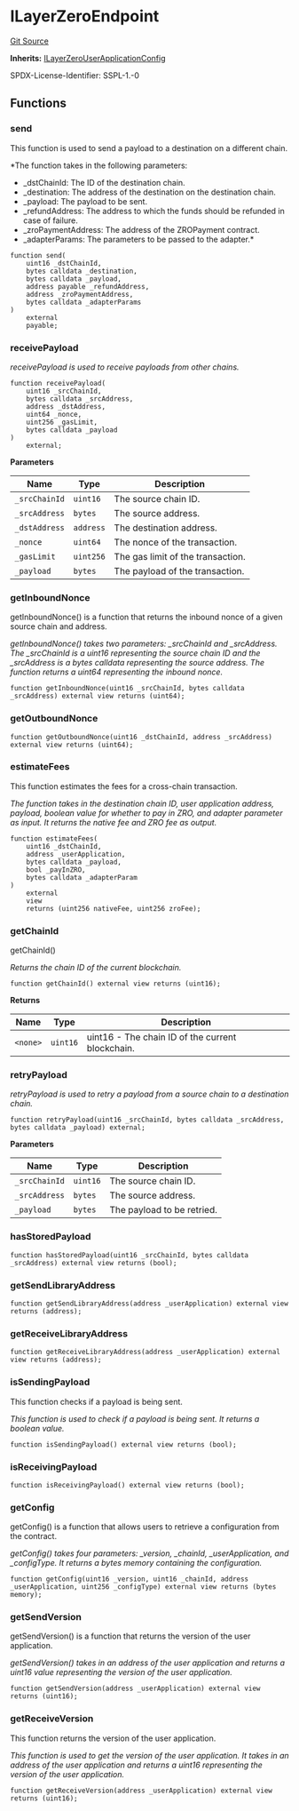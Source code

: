 # ILayerZeroEndpoint
[Git Source](https://github.com/manifoldfinance/mevETH2/blob/3090c0b460080053b688ae3504dd322da59dd255/src/interfaces/ILayerZeroEndpoint.sol)

**Inherits:**
[ILayerZeroUserApplicationConfig](/src/interfaces/ILayerZeroUserApplicationConfig.sol/interface.ILayerZeroUserApplicationConfig.md)

SPDX-License-Identifier: SSPL-1.-0


## Functions
### send

This function is used to send a payload to a destination on a different chain.

*The function takes in the following parameters:
- _dstChainId: The ID of the destination chain.
- _destination: The address of the destination on the destination chain.
- _payload: The payload to be sent.
- _refundAddress: The address to which the funds should be refunded in case of failure.
- _zroPaymentAddress: The address of the ZROPayment contract.
- _adapterParams: The parameters to be passed to the adapter.*


```solidity
function send(
    uint16 _dstChainId,
    bytes calldata _destination,
    bytes calldata _payload,
    address payable _refundAddress,
    address _zroPaymentAddress,
    bytes calldata _adapterParams
)
    external
    payable;
```

### receivePayload

*receivePayload is used to receive payloads from other chains.*


```solidity
function receivePayload(
    uint16 _srcChainId,
    bytes calldata _srcAddress,
    address _dstAddress,
    uint64 _nonce,
    uint256 _gasLimit,
    bytes calldata _payload
)
    external;
```
**Parameters**

|Name|Type|Description|
|----|----|-----------|
|`_srcChainId`|`uint16`|The source chain ID.|
|`_srcAddress`|`bytes`|The source address.|
|`_dstAddress`|`address`|The destination address.|
|`_nonce`|`uint64`|The nonce of the transaction.|
|`_gasLimit`|`uint256`|The gas limit of the transaction.|
|`_payload`|`bytes`|The payload of the transaction.|


### getInboundNonce

getInboundNonce() is a function that returns the inbound nonce of a given source chain and address.

*getInboundNonce() takes two parameters: _srcChainId and _srcAddress. The _srcChainId is a uint16 representing the source chain ID and the
_srcAddress is a bytes calldata representing the source address. The function returns a uint64 representing the inbound nonce.*


```solidity
function getInboundNonce(uint16 _srcChainId, bytes calldata _srcAddress) external view returns (uint64);
```

### getOutboundNonce


```solidity
function getOutboundNonce(uint16 _dstChainId, address _srcAddress) external view returns (uint64);
```

### estimateFees

This function estimates the fees for a cross-chain transaction.

*The function takes in the destination chain ID, user application address, payload, boolean value for whether to pay in ZRO, and adapter parameter as
input. It returns the native fee and ZRO fee as output.*


```solidity
function estimateFees(
    uint16 _dstChainId,
    address _userApplication,
    bytes calldata _payload,
    bool _payInZRO,
    bytes calldata _adapterParam
)
    external
    view
    returns (uint256 nativeFee, uint256 zroFee);
```

### getChainId

getChainId()

*Returns the chain ID of the current blockchain.*


```solidity
function getChainId() external view returns (uint16);
```
**Returns**

|Name|Type|Description|
|----|----|-----------|
|`<none>`|`uint16`|uint16 - The chain ID of the current blockchain.|


### retryPayload

*retryPayload is used to retry a payload from a source chain to a destination chain.*


```solidity
function retryPayload(uint16 _srcChainId, bytes calldata _srcAddress, bytes calldata _payload) external;
```
**Parameters**

|Name|Type|Description|
|----|----|-----------|
|`_srcChainId`|`uint16`|The source chain ID.|
|`_srcAddress`|`bytes`|The source address.|
|`_payload`|`bytes`|The payload to be retried.|


### hasStoredPayload


```solidity
function hasStoredPayload(uint16 _srcChainId, bytes calldata _srcAddress) external view returns (bool);
```

### getSendLibraryAddress


```solidity
function getSendLibraryAddress(address _userApplication) external view returns (address);
```

### getReceiveLibraryAddress


```solidity
function getReceiveLibraryAddress(address _userApplication) external view returns (address);
```

### isSendingPayload

This function checks if a payload is being sent.

*This function is used to check if a payload is being sent. It returns a boolean value.*


```solidity
function isSendingPayload() external view returns (bool);
```

### isReceivingPayload


```solidity
function isReceivingPayload() external view returns (bool);
```

### getConfig

getConfig() is a function that allows users to retrieve a configuration from the contract.

*getConfig() takes four parameters: _version, _chainId, _userApplication, and _configType. It returns a bytes memory containing the configuration.*


```solidity
function getConfig(uint16 _version, uint16 _chainId, address _userApplication, uint256 _configType) external view returns (bytes memory);
```

### getSendVersion

getSendVersion() is a function that returns the version of the user application.

*getSendVersion() takes in an address of the user application and returns a uint16 value representing the version of the user application.*


```solidity
function getSendVersion(address _userApplication) external view returns (uint16);
```

### getReceiveVersion

This function returns the version of the user application.

*This function is used to get the version of the user application. It takes in an address of the user application and returns a uint16 representing
the version of the user application.*


```solidity
function getReceiveVersion(address _userApplication) external view returns (uint16);
```


